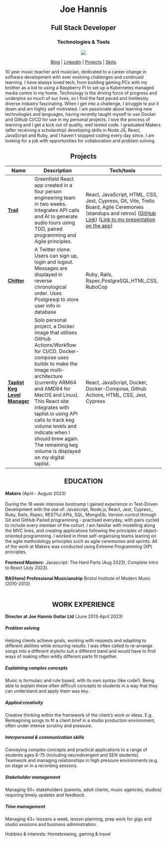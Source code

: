 <h1 align="center">Joe Hannis</h1>

<h2 align="center">Full Stack Developer</h2>

<h3 align="center">Technologies & Tools</h3>

<p align="center">
  <a href="https://skillicons.dev">
    <img src="https://skillicons.dev/icons?i=react,js,nodejs,ruby,docker,html,css,mongodb,postgres,bash" />
  </a>
</p>



<p align="center">
  <a href="https://tinyurl.com/aed4n982">Blog</a>  | 
  <a href="https://www.linkedin.com/in/joe-hannis/">LinkedIn</a> | 
  <a href="https://github.com/joehannis/joehannis/blob/master/README.md#projects">Projects</a> | 
  <a href="https://github.com/joehannis/joehannis/blob/master/README.md#skills">Skills</a>
</p>


10 year music teacher and musician, dedicated to a career change in software development with ever evolving challenges and continued learning. I have always loved tech, from building gaming PCs with my brother as a kid to using a Raspberry Pi to set up a Kubernetes managed media centre in my home. Technology is the driving force of progress and underpins so much of our lives, so I find the fast paced and limitlessly diverse industry fascinating. When I get into a challenge, I struggle to put it down and am highly self motivated. I am passionate about learning new technologies and languages, having recently taught myself to use Docker and Github CI/CD for use in my personal projects. I love the process of learning and I get a kick out of quality, well tested code. I graduated Makers (after receiving a scholarship) developing skills in Node.JS, React, JavaScript and Ruby, and I haven't stopped coding every day since. I am looking for a job with opportunities for collaboration and problem solving. 

<h2 align="center">Projects</h2>

| Name                         | Description       | Tech/tools        |
| ---------------------------- | ----------------- | ----------------- |
| [**Trail**](https://trailapp.net)            | Greenfield React app created in a four person engineering team in two weeks. Integrates API calls and AI to generate audio tours using TDD, paired programming and Agile principles. | React, JavaScript, HTML, CSS, Jest, Cypress, Git, Vite, Trello Board, Agile Ceremonies (standups and retros) ([GitHub Link](https://tinyurl.com/a5vmybxs)) ([Link to my presentation on the app](https://drive.google.com/file/d/1mSIrJ8QDvIhS6k-yOBnWxjJ6bwq7LsCW/view?usp=drive_link)) |
| [**Chitter**](https://tinyurl.com/2p8umkyf)                 | A Twitter clone. Users can sign up, login and logout. Messages are displayed in reverse chronological order. Uses Postgresql to store user info in database  | Ruby, Rails, Rspec,PostgreSQL,HTML,CSS, RuboCop |
| [**Taplist Keg Level Manager**](https://tinyurl.com/26pfusx3)                 |Solo personal project, a Docker image that utilises GitHub Actions/Workflow for CI/CD. Docker-compose uses buildx to make the image multi-architecture (currently ARM64 and AMD64 for MacOS and Linux). This React site integrates with taplist.io using API calls to track keg volume levels and indicate when I should brew again. The remaining keg volume is displayed on my digital taplist. | React, JavaScript, Docker, Docker-Compose, Github Actions, HTML, CSS, Jest, Cypress |

<h2 align="center">EDUCATION</h2>
<strong>Makers</strong> (April - August 2023)</br></br> 
During the 16 week intensive bootcamp I gained experience in Test-Driven Development with the use of:
Javascript, Node.js, React,  Jest, Cypress,, Ruby, Rails, Rspec, RESTful APIs, SQL, MongoDb.
Version control through Git and GitHub
Paired programming - practised everyday, with pairs cycled to include every member of the cohort. 
I am familiar with modelling along the MVC lines, and creating applications following the principles of object-oriented programming.
I worked in three self-organising teams leaning on the agile methodology principles such as agile ceremonies and sprints.
All of the work at Makers was conducted using Extreme Programming (XP) principles.</br></br>
<strong>Frontend Masters</strong>- Javascript: The Hard Parts (Aug 2023), Complete Intro to React (July 2023).</br></br>
<strong>BA(Hons) Professional Musicianship</strong> Bristol Institute of Modern Music (2010-2013)</br></br>


<h2 align="center">WORK EXPERIENCE</h2>
<strong>Director at Joe Hannis Guitar Ltd</strong> (June 2013-April 2023)</br>
<h5>Problem solving</h5> Helping clients achieve goals, working with requests and adapting to different abilities while ensuring results. I was often called to re-arrange songs into a different style/to suit a different band and would have to find ways of making often wildly different parts fit together.</br>
<h5>Explaining complex concepts</h5> Music is formulaic and rule based, with its own syntax (like code!). Being able to explain these often difficult concepts to students in a way that they can understand and apply them was key.</br>
<h5>Applied creativity</h5> Creative thinking within the framework of the client’s work or ideas. E.g. Reimagining songs to fit a client brief in a studio production environment, often under intense scrutiny and pressure.</br>
<h5>Interpersonal & communication skills</h5> Conveying complex concepts and practical applications to a range of students ages 6-75 (including neurodivergent and SEN students). Teamwork and managing relationships in high pressure environments (e.g. on stage or in a recording session).</br>
<h5>Stakeholder management</h5> Managing 50+ stakeholders (parents, adult clients, music agencies, studios) requiring timely updates and feedback.</br>
<h5>Time management</h5> Managing 43+ lessons a week, lesson planning, prep work for gigs and studio sessions and business administration.</br>


Hobbies & interests: Homebrewing, gaming & travel

